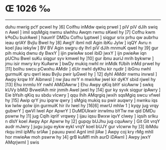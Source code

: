 # Œ 1026 ‰
---
duhu mwrig pcY pcweI hy ]6] Coifhu inMdw qwiq prweI ] piV piV dJih
swiq n AweI ] imil sqsMgiq nwmu slwhhu Awqm rwmu sKweI hy ]7]
Cofhu kwm k®oDu buirAweI ] haumY DMDu Cofhu lµptweI ] siqgur srix prhu
qw aubrhu ieau qrIAY Bvjlu BweI hy ]8] AwgY ibml ndI Agin ibKu
Jylw ] iqQY Avru n koeI jIau iekylw ] BV BV Agin swgru dy lhrI piV
dJih mnmuK qweI hy ]9] gur pih mukiq dwnu dy BwxY ] ijin pwieAw soeI
ibiD jwxY ] ijn pwieAw iqn pUChu BweI suKu siqgur syv kmweI hy ]10]
gur ibnu auriJ mrih bykwrw ] jmu isir mwry kry KuAwrw ] bwDy mukiq nwhI
nr inMdk fUbih inMd prweI hy ]11] bolhu swcu pCwxhu AMdir ] dUir nwhI
dyKhu kir nµdir ] ibGnu nwhI gurmuiK qru qwrI ieau Bvjlu pwir lµGweI hy
] 12] dyhI AMdir nwmu invwsI ] Awpy krqw hY AibnwsI ] nw jIau mrY n
mwirAw jweI kir dyKY sbid rjweI hy ]13] Ehu inrmlu hY nwhI AMiDAwrw
] Ehu Awpy qKiq bhY sicAwrw ] swkq kUVy bMiD BvweIAih mir jnmih
AweI jweI hy ]14] gur ky syvk siqgur ipAwry ] Eie bYsih qKiq su
sbdu vIcwry ] qqu lhih AMqrgiq jwxih sqsMgiq swcu vfweI hy ]15]
Awip qrY jnu ipqrw qwry ] sMgiq mukiq su pwir auqwry ] nwnku iqs kw
lwlw golw ijin gurmuiK hir ilv lweI hy ]16]6] mwrU mhlw 1 ] kyqy jug
vrqy gubwrY ] qwVI lweI Apr ApwrY ] DuMDUkwir inrwlmu bYTw nw qid DMDu
pswrw hy ]1] jug CqIh iqnY vrqwey ] ijau iqsu Bwxw iqvY clwey ]
iqsih srIku n dIsY koeI Awpy Apr Apwrw hy ]2] gupqy bUJhu jug cquAwry
] Git Git vrqY audr mJwry ] jugu jugu eykw eykI vrqY koeI bUJY gur
vIcwrw hy ]3] ibMdu rkqu imil ipMfu srIAw ] pauxu pwxI AgnI imil
jIAw ] Awpy coj kry rMg mhlI hor mwieAw moh pswrw hy ]4] grB kuMfl
mih aurD iDAwnI ] Awpy jwxY AMqrjwmI ] swis
####
